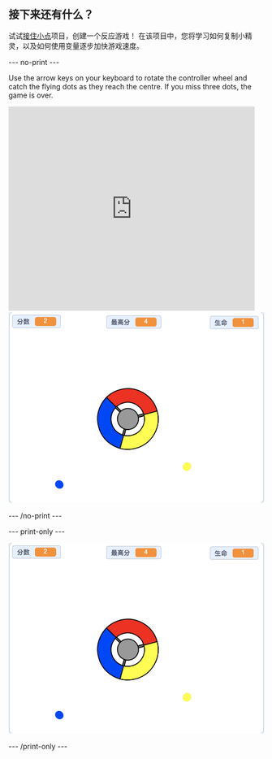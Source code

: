 ## 接下来还有什么？

试试[接住小点](https://projects.raspberrypi.org/en/projects/catch-the-dots?utm_source=pathway&utm_medium=whatnext&utm_campaign=projects)项目，创建一个反应游戏！ 在该项目中，您将学习如何复制小精灵，以及如何使用变量逐步加快游戏速度。

\--- no-print \---

Use the arrow keys on your keyboard to rotate the controller wheel and catch the flying dots as they reach the centre. If you miss three dots, the game is over.

<div class="scratch-preview">
  <iframe allowtransparency="true" width="485" height="402" src="https://scratch.mit.edu/projects/embed/252923761/?autostart=false" frameborder="0" scrolling="no"></iframe>
  <img src="images/dots-final.png">
</div>

\--- /no-print \---

\--- print-only \---

![Dots screenshot](images/dots-final.png)

\--- /print-only \---